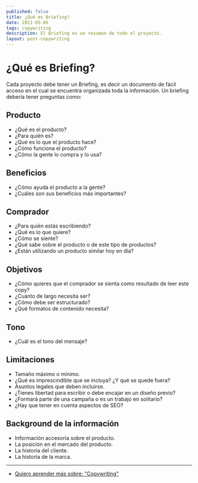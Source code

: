 ```yaml
---
published: false
title: ¿Qué es Briefing?
date: 2021-05-05
tags: copywriting
description: El Briefing es un resumen de todo el proyecto.
layout: post-copywriting
---
```


# ¿Qué es Briefing?

Cada proyecto debe tener un Briefing, es decir un documento de fácil acceso en el cual se encuentra organizada toda la información. Un briefing debería tener preguntas como:

## Producto

- ¿Qué es el producto?
- ¿Para quién es?
- ¿Qué es lo que el producto hace?
- ¿Cómo funciona el producto?
- ¿Cómo la gente lo compra y lo usa?

## Beneficios

- ¿Cómo ayuda el producto a la gente?
- ¿Cuáles son sus beneficios más importantes?

## Comprador

- ¿Para quién estás escribiendo?
- ¿Qué es lo que quiere?
- ¿Cómo se siente?
- ¿Qué sabe sobre el producto o de este tipo de productos?
- ¿Están utilizando un producto similar hoy en día?

## Objetivos

- ¿Cómo quieres que el comprador se sienta como resultado de leer este copy?
- ¿Cuánto de largo necesita ser?
- ¿Cómo debe ser estructurado?
- ¿Qué formatos de contenido necesita?

## Tono

- ¿Cuál es el tono del mensaje?

## Limitaciones

- Tamaño máximo o mínimo.
- ¿Qué es imprescindible que se incluya? ¿Y qué se quede fuera?
- Asuntos legales que deben incluirse.
- ¿Tienes libertad para escribir o debe encajar en un diseño previo?
- ¿Formará parte de una campaña o es un trabajo en solitario?
- ¿Hay que tener en cuenta aspectos de SEO?

## Background de la información

- Información accesoria sobre el producto.
- La posición en el mercado del producto.
- La historia del cliente.
- La historia de la marca.

---

- [Quiero aprender más sobre: "Copywriting"](../00/copywriting)